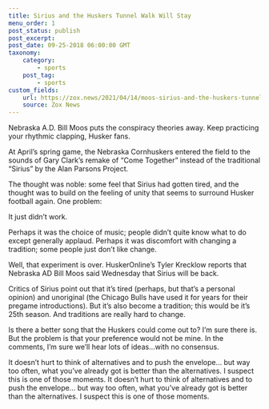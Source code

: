 ```yaml
--- 
title: Sirius and the Huskers Tunnel Walk Will Stay
menu_order: 1 
post_status: publish 
post_excerpt: 
post_date: 09-25-2018 06:00:00 GMT
taxonomy: 
    category: 
        - sports  
    post_tag: 
        - sports  
custom_fields: 
    url: https://zox.news/2021/04/14/moos-sirius-and-the-huskers-tunnel-walk-will-stay/
    source: Zox News  
--- 
```


Nebraska A.D. Bill Moos puts the conspiracy theories away. Keep practicing your rhythmic clapping, Husker fans.

At April’s spring game, the Nebraska Cornhuskers entered the field to the sounds of Gary Clark’s remake of “Come Together” instead of the traditional “Sirius” by the Alan Parsons Project.

The thought was noble: some feel that Sirius had gotten tired, and the thought was to build on the feeling of unity that seems to surround Husker football again. One problem: 

It just didn’t work.

Perhaps it was the choice of music; people didn’t quite know what to do except generally applaud. Perhaps it was discomfort with changing a tradition; some people just don’t like change.

Well, that experiment is over. HuskerOnline’s Tyler Krecklow reports that Nebraska AD Bill Moos said Wednesday that Sirius will be back.

Critics of Sirius point out that it’s tired (perhaps, but that’s a personal opinion) and unoriginal (the Chicago Bulls have used it for years for their pregame introductions). But it’s also become a tradition; this would be it’s 25th season. And traditions are really hard to change.

Is there a better song that the Huskers could come out to?  I’m sure there is. But the problem is that your preference would not be mine. In the comments, I’m sure we’ll hear lots of ideas…with no consensus.

It doesn’t hurt to think of alternatives and to push the envelope… but way too often, what you’ve already got is better than the alternatives. I suspect this is one of those moments. It doesn’t hurt to think of alternatives and to push the envelope… but way too often, what you’ve already got is better than the alternatives. I suspect this is one of those moments.